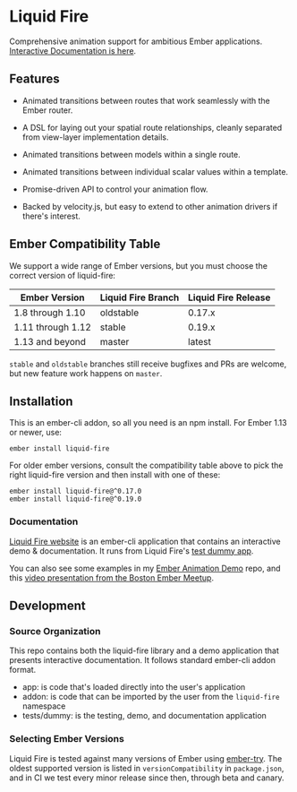 Liquid Fire
===========

Comprehensive animation support for ambitious Ember applications. [Interactive Documentation is here](http://ember-animation.github.io/liquid-fire/).

## Features

- Animated transitions between routes that work seamlessly with the
  Ember router.

- A DSL for laying out your spatial route relationships, cleanly
  separated from view-layer implementation details.

- Animated transitions between models within a single route.

- Animated transitions between individual scalar values within a
  template.

- Promise-driven API to control your animation flow.

- Backed by velocity.js, but easy to extend to other animation drivers
  if there's interest.
  

## Ember Compatibility Table

We support a wide range of Ember versions, but you must choose the
correct version of liquid-fire:

| Ember Version    | Liquid Fire Branch   | Liquid Fire Release  |
| -----------------|----------------------| ---------------------|
| 1.8 through 1.10 | oldstable            | 0.17.x               |
| 1.11 through 1.12| stable               | 0.19.x               |
| 1.13 and beyond  | master               | latest               |

`stable` and `oldstable` branches still receive bugfixes and PRs are
welcome, but new feature work happens on `master`.

## Installation

This is an ember-cli addon, so all you need is an npm install. 
For Ember 1.13 or newer, use:

    ember install liquid-fire

For older ember versions, consult the compatibility table above to pick the right liquid-fire version and then install with one of these:

    ember install liquid-fire@^0.17.0
    ember install liquid-fire@^0.19.0


### Documentation 

[Liquid Fire website](http://ember-animation.github.io/liquid-fire) is an ember-cli application that contains an
interactive demo & documentation. It runs from Liquid Fire's [test dummy app](https://github.com/ember-animation/liquid-fire/tree/master/tests/dummy/app).

You can also see some examples in my [Ember Animation Demo](http://github.com/ef4/ember-animation-demo) repo, and this [video presentation from the Boston Ember Meetup](https://www.youtube.com/watch?v=S4M78SO3gAc).

## Development

### Source Organization

This repo contains both the liquid-fire library and a demo application
that presents interactive documentation. It follows standard ember-cli
addon format.

 - app: is code that's loaded directly into the user's application
 - addon: is code that can be imported by the user from the `liquid-fire` namespace
 - tests/dummy: is the testing, demo, and documentation application

### Selecting Ember Versions

Liquid Fire is tested against many versions of Ember using [ember-try](https://github.com/ember-cli/ember-try). The oldest supported version is listed in `versionCompatibility` in `package.json`, and in CI we test every minor release since then, through beta and canary.



